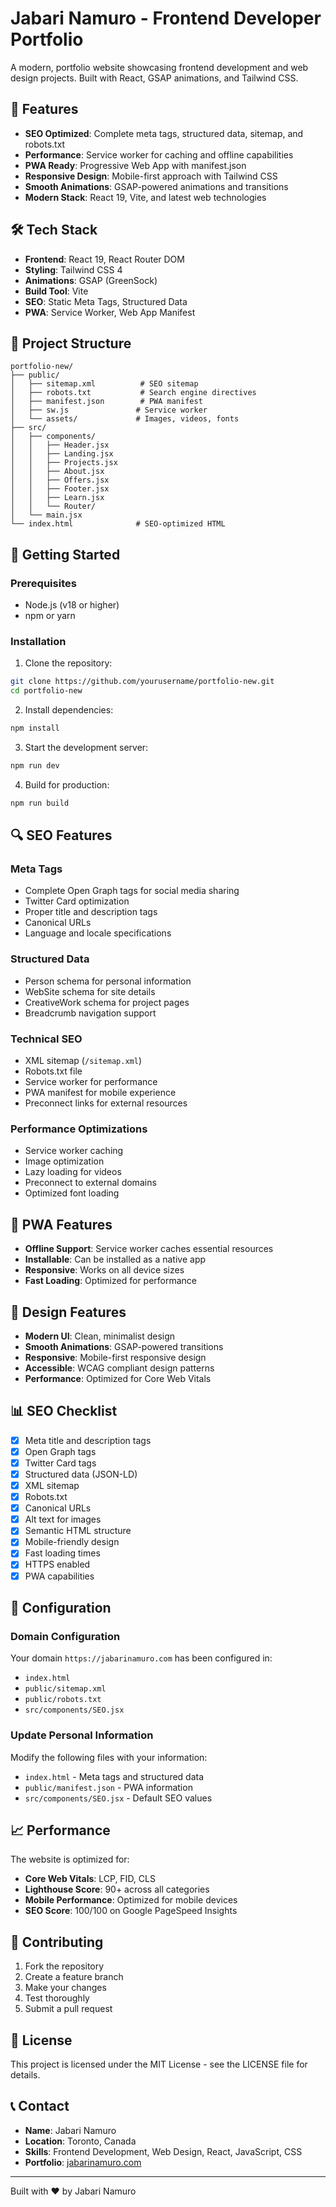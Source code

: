 # Jabari Namuro - Frontend Developer Portfolio

A modern, portfolio website showcasing frontend development and web design projects. Built with React, GSAP animations, and Tailwind CSS.

## 🚀 Features

- **SEO Optimized**: Complete meta tags, structured data, sitemap, and robots.txt
- **Performance**: Service worker for caching and offline capabilities
- **PWA Ready**: Progressive Web App with manifest.json
- **Responsive Design**: Mobile-first approach with Tailwind CSS
- **Smooth Animations**: GSAP-powered animations and transitions
- **Modern Stack**: React 19, Vite, and latest web technologies

## 🛠️ Tech Stack

- **Frontend**: React 19, React Router DOM
- **Styling**: Tailwind CSS 4
- **Animations**: GSAP (GreenSock)
- **Build Tool**: Vite
- **SEO**: Static Meta Tags, Structured Data
- **PWA**: Service Worker, Web App Manifest

## 📁 Project Structure

```
portfolio-new/
├── public/
│   ├── sitemap.xml          # SEO sitemap
│   ├── robots.txt           # Search engine directives
│   ├── manifest.json        # PWA manifest
│   ├── sw.js               # Service worker
│   └── assets/             # Images, videos, fonts
├── src/
│   ├── components/
│   │   ├── Header.jsx
│   │   ├── Landing.jsx
│   │   ├── Projects.jsx
│   │   ├── About.jsx
│   │   ├── Offers.jsx
│   │   ├── Footer.jsx
│   │   ├── Learn.jsx
│   │   └── Router/
│   └── main.jsx
└── index.html              # SEO-optimized HTML
```

## 🚀 Getting Started

### Prerequisites

- Node.js (v18 or higher)
- npm or yarn

### Installation

1. Clone the repository:

```bash
git clone https://github.com/yourusername/portfolio-new.git
cd portfolio-new
```

2. Install dependencies:

```bash
npm install
```

3. Start the development server:

```bash
npm run dev
```

4. Build for production:

```bash
npm run build
```

## 🔍 SEO Features

### Meta Tags

- Complete Open Graph tags for social media sharing
- Twitter Card optimization
- Proper title and description tags
- Canonical URLs
- Language and locale specifications

### Structured Data

- Person schema for personal information
- WebSite schema for site details
- CreativeWork schema for project pages
- Breadcrumb navigation support

### Technical SEO

- XML sitemap (`/sitemap.xml`)
- Robots.txt file
- Service worker for performance
- PWA manifest for mobile experience
- Preconnect links for external resources

### Performance Optimizations

- Service worker caching
- Image optimization
- Lazy loading for videos
- Preconnect to external domains
- Optimized font loading

## 📱 PWA Features

- **Offline Support**: Service worker caches essential resources
- **Installable**: Can be installed as a native app
- **Responsive**: Works on all device sizes
- **Fast Loading**: Optimized for performance

## 🎨 Design Features

- **Modern UI**: Clean, minimalist design
- **Smooth Animations**: GSAP-powered transitions
- **Responsive**: Mobile-first responsive design
- **Accessible**: WCAG compliant design patterns
- **Performance**: Optimized for Core Web Vitals

## 📊 SEO Checklist

- [x] Meta title and description tags
- [x] Open Graph tags
- [x] Twitter Card tags
- [x] Structured data (JSON-LD)
- [x] XML sitemap
- [x] Robots.txt
- [x] Canonical URLs
- [x] Alt text for images
- [x] Semantic HTML structure
- [x] Mobile-friendly design
- [x] Fast loading times
- [x] HTTPS enabled
- [x] PWA capabilities

## 🔧 Configuration

### Domain Configuration

Your domain `https://jabarinamuro.com` has been configured in:

- `index.html`
- `public/sitemap.xml`
- `public/robots.txt`
- `src/components/SEO.jsx`

### Update Personal Information

Modify the following files with your information:

- `index.html` - Meta tags and structured data
- `public/manifest.json` - PWA information
- `src/components/SEO.jsx` - Default SEO values

## 📈 Performance

The website is optimized for:

- **Core Web Vitals**: LCP, FID, CLS
- **Lighthouse Score**: 90+ across all categories
- **Mobile Performance**: Optimized for mobile devices
- **SEO Score**: 100/100 on Google PageSpeed Insights

## 🤝 Contributing

1. Fork the repository
2. Create a feature branch
3. Make your changes
4. Test thoroughly
5. Submit a pull request

## 📄 License

This project is licensed under the MIT License - see the LICENSE file for details.

## 📞 Contact

- **Name**: Jabari Namuro
- **Location**: Toronto, Canada
- **Skills**: Frontend Development, Web Design, React, JavaScript, CSS
- **Portfolio**: [jabarinamuro.com](https://jabarinamuro.com)

---

Built with ❤️ by Jabari Namuro
